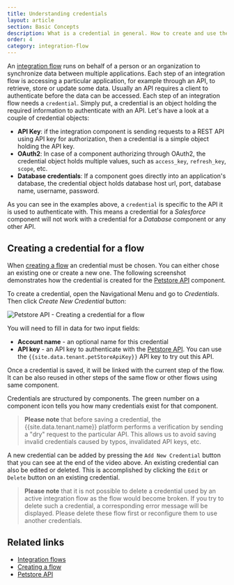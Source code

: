 ```yaml
---
title: Understanding credentials
layout: article
section: Basic Concepts
description: What is a credential in general. How to create and use the credential in your integration components.
order: 4
category: integration-flow
---
```


An [integration flow](integration-flow) runs on behalf of a person or an
organization to synchronize data between multiple applications. Each step
of an integration flow is accessing a particular application, for example
through an API, to retrieve, store or update some data. Usually
an API requires a client to authenticate before the data can be accessed.
Each step of an integration flow needs a `credential`. Simply
put, a credential is an object holding the required information to
authenticate with an API. Let's have a look at a couple of credential
objects:

*   **API Key**: if the integration component is sending requests to a REST API
using API key for authorization, then a credential is a simple object
holding the API key.
*   **OAuth2**: In case of a component authorizing through OAuth2, the credential
object holds multiple values, such as `access_key`, `refresh_key`, `scope`, etc.
*   **Database credentials**: If a component goes directly into an application's
database, the credential object holds database host url, port, database name,
username, password.

As you can see in the examples above, a `credential` is specific to the
API it is used to authenticate with. This means a credential for a
*Salesforce* component will not work with a credential for a *Database*
component or any other API.

## Creating a credential for a flow

When [creating a flow](first-flow) an credential must be chosen. You can
either chose an existing one or create a new one. The following screenshot
demonstrates how the credential is created for the [Petstore API](https://petstore.elastic.io/docs/)
component.

To create a credential, open the Navigational Menu and go to *Credentials*. Then click *Create New Credential* button:

![Petstore API - Creating a credential for a flow](/assets/img/getting-started/credential/creds.gif)

You will need to fill in data for two input fields:
-   **Account name** - an optional name for this credential
-   **API key** - an API key to authenticate with the
[Petstore API]({{site.data.tenant.petStoreDocs}}). You can use the
`{{site.data.tenant.petStoreApiKey}}` API key to try out this API.

Once a credential is saved, it will be linked with the current step of
the flow. It can be also reused in other steps of the same flow or other
flows using same component.

Credentials are structured by components. The green number on a component icon tells you how many credentials exist for that component.

>**Please note** that before saving a credential, the {{site.data.tenant.name}} platform performs a verification by sending a "dry" request to the particular API. This allows us to avoid saving invalid credentials caused by typos, invalidated API keys, etc.

A new credential can be added by pressing the `Add New Credential` button that you can see at the end of the video above. An existing credential can also be edited or deleted. This is accomplished by clicking the `Edit` or `Delete` button on an existing credential.


>**Please note** that it is not possible to delete a credential used by an active integration flow as the flow would become broken. If you try to delete such a credential, a corresponding error message will be displayed. Please delete these flow first or reconfigure them to use another credentials.

## Related links

- [Integration flows](integration-flow)
- [Creating a flow](first-flow)
- [Petstore API](https://petstore.elastic.io/docs/)
